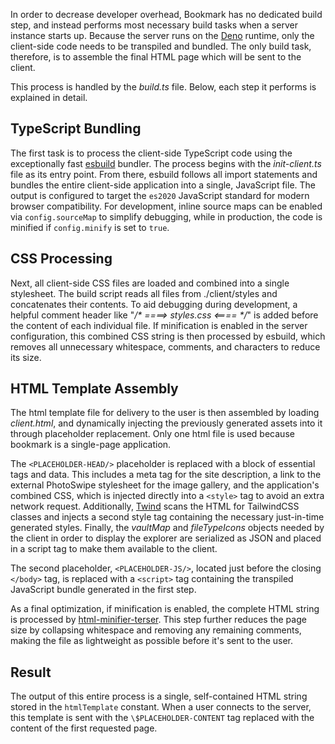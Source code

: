 In order to decrease developer overhead, Bookmark has no dedicated build step, and instead performs most necessary build tasks when a server instance starts up. Because the server runs on the [Deno](https://deno.com/) runtime, only the client-side code needs to be transpiled and bundled. The only build task, therefore, is to assemble the final HTML page which will be sent to the client.

This process is handled by the *build.ts* file. Below, each step it performs is explained in detail.
## TypeScript Bundling

The first task is to process the client-side TypeScript code using the exceptionally fast [esbuild](https://esbuild.github.io/) bundler. The process begins with the *init-client.ts* file as its entry point. From there, esbuild follows all import statements and bundles the entire client-side application into a single, JavaScript file. The output is configured to target the `es2020` JavaScript standard for modern browser compatibility. For development, inline source maps can be enabled via `config.sourceMap` to simplify debugging, while in production, the code is minified if `config.minify` is set to `true`.

## CSS Processing

Next, all client-side CSS files are loaded and combined into a single stylesheet. The build script reads all files from ./client/styles and concatenates their contents. To aid debugging during development, a helpful comment header like "*/\* ====> styles.css <==== \*/*" is added before the content of each individual file. If minification is enabled in the server configuration, this combined CSS string is then processed by esbuild, which removes all unnecessary whitespace, comments, and characters to reduce its size.

## HTML Template Assembly

The html template file for delivery to the user is then assembled by loading *client.html*, and dynamically injecting the previously generated assets into it through placeholder replacement. Only one html file is used because bookmark is a single-page application.

The `<PLACEHOLDER-HEAD/>` placeholder is replaced with a block of essential tags and data. This includes a meta tag for the site description, a link to the external PhotoSwipe stylesheet for the image gallery, and the application's combined CSS, which is injected directly into a `<style>` tag to avoid an extra network request. Additionally, [Twind](https://twind.style/) scans the HTML for TailwindCSS classes and injects a second style tag containing the necessary just-in-time generated styles. Finally, the *vaultMap* and *fileTypeIcons* objects needed by the client in order to display the explorer are serialized as JSON and placed in a script tag to make them available to the client.

The second placeholder, `<PLACEHOLDER-JS/>`, located just before the closing `</body>` tag, is replaced with a `<script>` tag containing the transpiled JavaScript bundle generated in the first step.

As a final optimization, if minification is enabled, the complete HTML string is processed by [html-minifier-terser](https://github.com/terser/html-minifier-terser). This step further reduces the page size by collapsing whitespace and removing any remaining comments, making the file as lightweight as possible before it's sent to the user.
## Result

The output of this entire process is a single, self-contained HTML string stored in the `htmlTemplate` constant. When a user connects to the server, this template is sent with the `\$PLACEHOLDER-CONTENT` tag replaced with the content of the first requested page. 